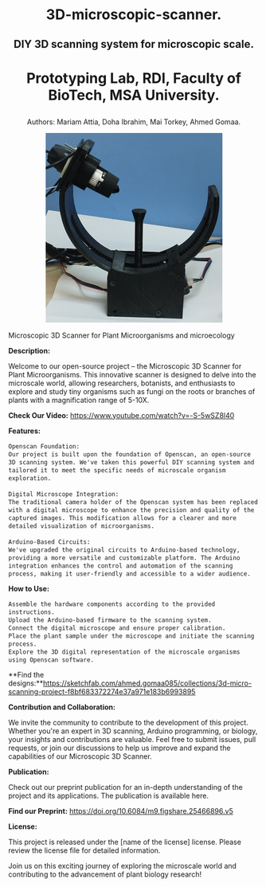 #  <p align="center"> 3D-microscopic-scanner. </p>
##  <p align="center"> DIY 3D scanning system for microscopic scale. </p>
#  <p align="center"> Prototyping Lab, RDI, Faculty of BioTech, MSA University. </p>
<p align="center"> Authors: Mariam Attia, Doha Ibrahim, Mai Torkey, Ahmed Gomaa. </p>

<p align="center"> 
<img src= "Scanner.png"> 
</p>

Microscopic 3D Scanner for Plant Microorganisms and microecology

**Description:**

Welcome to our open-source project – the Microscopic 3D Scanner for Plant Microorganisms. This innovative scanner is designed to delve into the microscale world, allowing researchers, botanists, and enthusiasts to explore and study tiny organisms such as fungi on the roots or branches of plants with a magnification range of 5-10X.

**Check Our Video:** https://www.youtube.com/watch?v=-S-5wSZ8l40

**Features:**

    Openscan Foundation:
    Our project is built upon the foundation of Openscan, an open-source 3D scanning system. We've taken this powerful DIY scanning system and tailored it to meet the specific needs of microscale organism exploration.

    Digital Microscope Integration:
    The traditional camera holder of the Openscan system has been replaced with a digital microscope to enhance the precision and quality of the captured images. This modification allows for a clearer and more detailed visualization of microorganisms.

    Arduino-Based Circuits:
    We've upgraded the original circuits to Arduino-based technology, providing a more versatile and customizable platform. The Arduino integration enhances the control and automation of the scanning process, making it user-friendly and accessible to a wider audience.

**How to Use:**

    Assemble the hardware components according to the provided instructions.
    Upload the Arduino-based firmware to the scanning system.
    Connect the digital microscope and ensure proper calibration.
    Place the plant sample under the microscope and initiate the scanning process.
    Explore the 3D digital representation of the microscale organisms using Openscan software.

**Find the designs:**https://sketchfab.com/ahmed.gomaa085/collections/3d-micro-scanning-project-f8bf683372274e37a971e183b6993895


**Contribution and Collaboration:**

We invite the community to contribute to the development of this project. Whether you're an expert in 3D scanning, Arduino programming, or biology, your insights and contributions are valuable. Feel free to submit issues, pull requests, or join our discussions to help us improve and expand the capabilities of our Microscopic 3D Scanner.

**Publication:**

Check out our preprint publication for an in-depth understanding of the project and its applications. The publication is available here.

**Find our Preprint:** https://doi.org/10.6084/m9.figshare.25466896.v5

**License:**

This project is released under the [name of the license] license. Please review the license file for detailed information.

Join us on this exciting journey of exploring the microscale world and contributing to the advancement of plant biology research!
